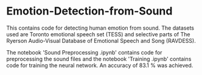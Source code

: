 # Emotion-Detection-from-Sound
This contains code for detecting human emotion from sound. 
The datasets used are Toronto emotional speech set (TESS) and selective parts of The Ryerson Audio-Visual Database of Emotional Speech and Song (RAVDESS).
          
          
The notebook 'Sound Preprocessing .ipynb' contains code for preprocessing the sound files and the notebook 'Training .ipynb' contains code for training the neural network. 
An accuracy of 83.1 % was achieved.
